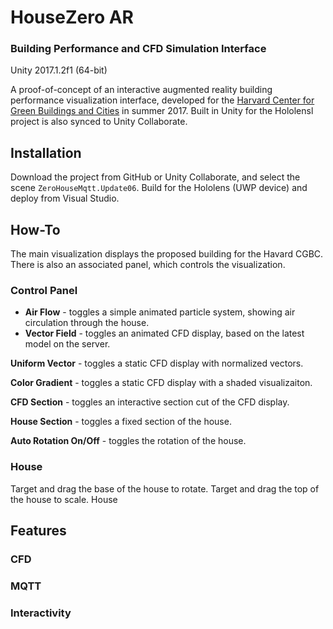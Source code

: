 # HouseZero AR
### Building Performance and CFD Simulation Interface
Unity 2017.1.2f1 (64-bit)

A proof-of-concept of an interactive augmented reality building performance visualization interface, developed for the [Harvard Center for Green Buildings and Cities](http://harvardcgbc.org/) in summer 2017. Built in Unity for the Hololensl project is also synced to Unity Collaborate.


## Installation
Download the project from GitHub or Unity Collaborate, and select the scene `ZeroHouseMqtt.Update06`. Build for the Hololens (UWP device) and deploy from Visual Studio.

## How-To
The main visualization displays the proposed building for the Havard CGBC. There is also an associated panel, which controls the visualization.

### Control Panel
- **Air Flow** - toggles a simple animated particle system, showing air circulation through the house.
- **Vector Field** - toggles an animated CFD display, based on the latest model on the server.

**Uniform Vector** - toggles a static CFD display with normalized vectors.

**Color Gradient** - toggles a static CFD display with a shaded visualizaiton.

**CFD Section** - toggles an interactive section cut of the CFD display.

**House Section** - toggles a fixed section of the house.

**Auto Rotation On/Off** - toggles the rotation of the house.

### House
Target and drag the base of the house to rotate. Target and drag the top of the house to scale. House

## Features

### CFD

### MQTT

### Interactivity
